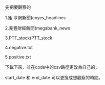 先把要觀察的

1.鉅 亨網新聞(cnyes_headlines

2.兆豐財經新聞(megabank_news

3.PTT_stock(PTT_stock

4.negative.txt 

5.positive.txt

下載下來，並在code中的csv路徑更改為自己的，

start_date 和 end_date  可以更換成想觀察的時間。

